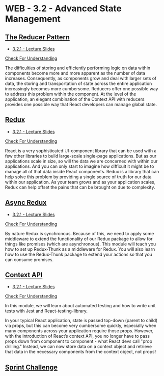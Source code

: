 # WEB - 3.2 - Advanced State Management

## [The Reducer Pattern](./Module_1-The-Reducer-Pattern/README.md)

-   [3.2.1 - Lecture Slides](https://docs.google.com/presentation/d/1XsvFOLkcYtTqXoldXzi5NPvVWwhoBn_JGDqplKDP4yc/edit?usp=sharing)

[Check For Understanding](./Module_1-The-Reducer-Pattern/Objects/Understanding.md)

The difficulties of storing and efficiently performing logic on data within components become more and more apparent as the number of data increases. Consequently, as components grow and deal with larger sets of data, the storing and transportation of state across the entire application increasingly becomes more cumbersome. Reducers offer one possible way to address this problem within the component. At the level of the application, an elegant combination of the Context API with reducers provides one possible way that React developers can manage global state.

## [Redux](./Module_2-Redux/README.md)

-   [3.2.1 - Lecture Slides]()

[Check For Understanding](./Module_2-Redux/Objects/Understanding.md)

React is a very sophisticated UI-component library that can be used with a few other libraries to build large-scale single-page applications. But as our applications scale in size, so will the data we are concerned with within our applications. And you can only start to imagine how difficult it might be to manage all of that data inside React components. Redux is a library that can help solve this problem by providing a single source of truth for our data within our application. As your team grows and as your application scales, Redux can help offset the pains that can be brought on due to complexity.

## [Async Redux](./Module_3-Async-Redux/README.md)

-   [3.2.1 - Lecture Slides]()

[Check For Understanding](./Module_3-Async-Redux/Objects/Understanding.md)

By nature Redux is synchronous. Because of this, we need to apply some middleware to extend the functionality of our Redux package to allow for things like promises (which are asynchronous). This module will teach you how to set up Redux-Thunk as a middleware for Redux. You will also learn how to use the Redux-Thunk package to extend your actions so that you can consume promises.

## [Context API](./Module_4-Contex-API/README.md)

-   [3.2.1 - Lecture Slides]()

[Check For Understanding](./Module_4-Contex-API/Objects/Understanding.md)

In this module, we will learn about automated testing and how to write unit tests with Jest and React-testing-library.

In your typical React application, state is passed top-down (parent to child) via props, but this can become very cumbersome quickly, especially when many components across your application require those props. However, with the introduction of React’s context API, you no longer have to pass props down from component to component - what React devs call "prop drilling." Instead, we can now store data on a context object and retrieve that data in the necessary components from the context object, not props!

## [Sprint Challenge](./Sprint)